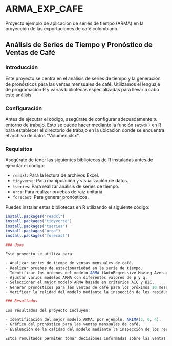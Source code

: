 # ARMA_EXP_CAFE
Proyecto ejemplo de aplicación de series de tiempo (ARMA) en la proyección de las exportaciones de café colombiano. 
## Análisis de Series de Tiempo y Pronóstico de Ventas de Café

### Introducción

Este proyecto se centra en el análisis de series de tiempo y la generación de pronósticos para las ventas mensuales de café. Utilizamos el lenguaje de programación R y varias bibliotecas especializadas para llevar a cabo este análisis.

### Configuración

Antes de ejecutar el código, asegúrate de configurar adecuadamente tu entorno de trabajo. Esto se puede hacer mediante la función `setwd()` en R para establecer el directorio de trabajo en la ubicación donde se encuentra el archivo de datos "Volumen.xlsx".

### Requisitos

Asegúrate de tener las siguientes bibliotecas de R instaladas antes de ejecutar el código:

  - `readxl`: Para la lectura de archivos Excel.
  - `tidyverse`: Para manipulación y visualización de datos.
  - `tseries`: Para realizar análisis de series de tiempo.
  - `urca`: Para realizar pruebas de raíz unitaria.
  - `forecast`: Para generar pronósticos.

  Puedes instalar estas bibliotecas en R utilizando el siguiente código:
  
  ```R
  install.packages("readxl")
  install.packages("tidyverse")
  install.packages("tseries")
  install.packages("urca")
  install.packages("forecast")

### Usos

Este proyecto se utiliza para:

- Analizar series de tiempo de ventas mensuales de café.
- Realizar pruebas de estacionariedad en la serie de tiempo.
- Identificar los órdenes del modelo ARMA (AutoRegressive Moving Average).
- Ajustar varios modelos ARMA con diferentes valores de p y q.
- Seleccionar el mejor modelo ARMA basado en criterios AIC y BIC.
- Generar pronósticos para las ventas de café para los próximos 10 meses.
- Verificar la calidad del modelo mediante la inspección de los residuos.

### Resultados

Los resultados del proyecto incluyen:

- Identificación del mejor modelo ARMA, por ejemplo, ARIMA(3, 0, 4).
- Gráfico del pronóstico para las ventas mensuales de café.
- Evaluación de la calidad del modelo mediante la inspección de los residuos.

Estos resultados permiten tomar decisiones informadas sobre las ventas de café y proporcionan información útil para la planificación y la toma de decisiones empresariales relacionadas con el café.
